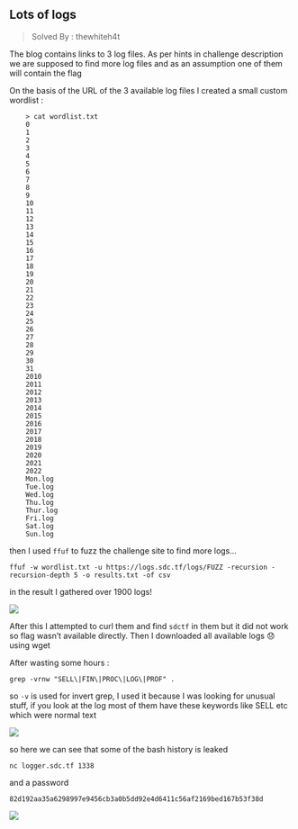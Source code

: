 ## Lots of logs
> Solved By : thewhiteh4t

The blog contains links to 3 log files.
As per hints in challenge description we are supposed to find more log files and as an assumption one of them will contain the flag

On the basis of the URL of the 3 available log files I created a small custom wordlist :

```
    > cat wordlist.txt
    0
    1
    2
    3
    4
    5
    6
    7
    8
    9
    10
    11
    12
    13
    14
    15
    16
    17
    18
    19
    20
    21
    22
    23
    24
    25
    26
    27
    28
    29
    30
    31
    2010
    2011
    2012
    2013
    2014
    2015
    2016
    2017
    2018
    2019
    2020
    2021
    2022
    Mon.log
    Tue.log
    Wed.log
    Thu.log
    Thur.log
    Fri.log
    Sat.log
    Sun.log
```

then I used `ffuf` to fuzz the challenge site to find more logs…

```
ffuf -w wordlist.txt -u https://logs.sdc.tf/logs/FUZZ -recursion -recursion-depth 5 -o results.txt -of csv
```

in the result I gathered over 1900 logs!

![](https://i.imgur.com/SHZp6uE.png)


After this I attempted to curl them and find `sdctf` in them but it did not work so flag wasn’t available directly. Then I downloaded all available logs 😞 using wget

After wasting some hours :

```
grep -vrnw "SELL\|FIN\|PROC\|LOG\|PROF" .
```

so `-v` is used for invert grep, I used it because I was looking for unusual stuff, if you look at the log most of them have these keywords like SELL etc which were normal text

![](https://i.imgur.com/Dcap7mT.png)

so here we can see that some of the bash history is leaked

```
nc logger.sdc.tf 1338
```

and a password

```
82d192aa35a6298997e9456cb3a0b5dd92e4d6411c56af2169bed167b53f38d
```

![](https://i.imgur.com/vo6yoS6.png)
